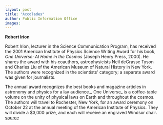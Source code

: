 ```yaml
---
layout: post
title: "Accolades"
author: Public Information Office
images:
---
```


**Robert Irion**

Robert Irion, lecturer in the Science Communication Program, has received the 2001 American Institute of Physics Science Writing Award for his book, _One Universe: At Home in the Cosmos_ (Joseph Henry Press, 2000). He shares the award with his coauthors, astrophysicists Neil deGrasse Tyson and Charles Liu of the American Museum of Natural History in New York. The authors were recognized in the scientists' category; a separate award was given for journalists.

The annual award recognizes the best books and magazine articles in astronomy and physics for a lay audience._ One Universe_ is a coffee-table volume on the unity of physical laws on Earth and throughout the cosmos. The authors will travel to Rochester, New York, for an award ceremony on October 22 at the annual meeting of the American Institute of Physics. They will divide a $3,000 prize, and each will receive an engraved Windsor chair.  
[source](http://www1.ucsc.edu/currents/01-02/10-08/accolades.html "Permalink to accolades")
